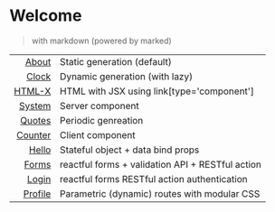 # Welcome
> with markdown (powered by marked)

|                         |                                                  |
| ----------------------: | ------------------------------------------------ |
|         [About](/about) | Static generation (default)                      |
|         [Clock](/clock) | Dynamic generation (with lazy)                   |
|        [HTML-X](/htmlx) | HTML with JSX using link[type='component']       |
|       [System](/system) | Server component                                 |
|       [Quotes](/quotes) | Periodic genreation                              |
|     [Counter](/counter) | Client component                                 |
|         [Hello](/hello) | Stateful object + data bind props                |
|         [Forms](/forms) | reactful forms + validation API + RESTful action |
|         [Login](/login) | reactful forms RESTful action authentication     |
| [Profile](/profile/123) | Parametric (dynamic) routes with modular CSS     |